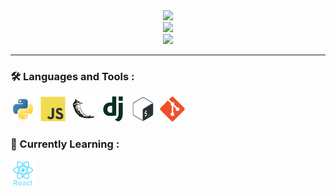 <div align="center">
    <img src="https://media1.giphy.com/media/Qo2dupDib32rkTY4hX/giphy.gif" width="50%">
    <div id="badges">
        <img src="https://komarev.com/ghpvc/?username=rrzq&style=for-the-badge&color=lightgrey"/>
    </div>
    <img src="https://spotify-github-profile.vercel.app/api/view?uid=itsmeyourmomlmao&cover_image=true&theme=default&show_offline=false&background_color=121212&interchange=true&bar_color=53b14f&bar_color_cover=true)"/>
</div>

---

### :hammer_and_wrench: Languages and Tools :
<div>
    <a target="_blank" rel="noopener noreferrer" href="https://vscode.dev/profile/github/4a6d14d5f084b05e10ea337a55ff7afc""><img src="https://github.com/devicons/devicon/blob/master/icons/python/python-original.svg" title="Python" alt="Python" height="40" width="40"/></a>&nbsp;
    <img src="https://github.com/devicons/devicon/blob/master/icons/javascript/javascript-original.svg" title="JavaScript" alt="JavaScript" width="40" height="40"/>&nbsp;
    <img src="https://github.com/devicons/devicon/blob/master/icons/flask/flask-original.svg" title="Flask" alt="Flask" width="40" height="40" />&nbsp;
    <img src="https://github.com/devicons/devicon/blob/master/icons/django/django-plain.svg" title="Django" alt="Django" width="40" height="40" />&nbsp;
    <img src="https://github.com/devicons/devicon/blob/master/icons/bash/bash-original.svg" title="Bash" alt="Bash" width="40" height="40" />&nbsp;
    <img src="https://github.com/devicons/devicon/blob/master/icons/git/git-original.svg" title="Git" **alt="Git" width="40" height="40"/>    
</div>


### 🌱 Currently Learning :
<div>
    <img src="https://github.com/devicons/devicon/blob/master/icons/react/react-original-wordmark.svg" title="React" alt="React" width="40" height="40"/>&nbsp;
</div>


<!--
**rrzq/rrzq** is a ✨ _special_ ✨ repository because its `README.md` (this file) appears on your GitHub profile.

Here are some ideas to get you started:

- 🔭 I’m currently working on ...
- 🌱 I’m currently learning ...
- 👯 I’m looking to collaborate on ...
- 🤔 I’m looking for help with ...
- 💬 Ask me about ...
- 📫 How to reach me: ...
- 😄 Pronouns: ...
- ⚡ Fun fact: ...
-->
